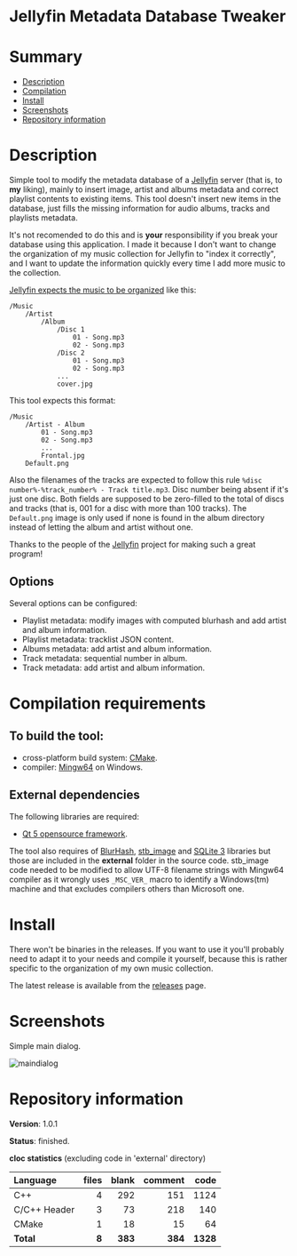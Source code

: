 Jellyfin Metadata Database Tweaker
==================================

# Summary
- [Description](#description)
- [Compilation](#compilation-requirements)
- [Install](#install)
- [Screenshots](#screenshots)
- [Repository information](#repository-information)

# Description
Simple tool to modify the metadata database of a [Jellyfin](https://jellyfin.org/) server (that is, to **my** 
liking), mainly to insert image, artist and albums metadata and correct playlist contents to existing items. 
This tool doesn't insert new items in the database, just fills the missing information for audio albums, tracks
and playlists metadata. 

It's not recomended to do this and is **your** responsibility if you break your database using this application. I made 
it because I don't want to change the organization of my music collection for Jellyfin to "index it correctly", and I
want to update the information quickly every time I add more music to the collection.

[Jellyfin expects the music to be organized](https://github.com/jellyfin-archive/jellyfin-docs/blob/master/general/server/media/music.md) like this:
```
/Music
    /Artist
        /Album
            /Disc 1
                01 - Song.mp3
                02 - Song.mp3
            /Disc 2
                01 - Song.mp3
                02 - Song.mp3
            ...
            cover.jpg
```         
This tool expects this format:
```
/Music
    /Artist - Album
        01 - Song.mp3
        02 - Song.mp3
        ...
        Frontal.jpg
	Default.png                    
```            
Also the filenames of the tracks are expected to follow this rule `%disc number%-%track_number% - Track title.mp3`. 
Disc number being absent if it's just one disc. Both fields are supposed to be zero-filled to the total of discs and
tracks (that is, 001 for a disc with more than 100 tracks). The `Default.png` image is only used if none is found in the
album directory instead of letting the album and artist without one.   

Thanks to the people of the [Jellyfin](https://jellyfin.org/) project for making such a great program!

## Options
Several options can be configured:
* Playlist metadata: modify images with computed blurhash and add artist and album information.
* Playlist metadata: tracklist JSON content.
* Albums metadata: add artist and album information.
* Track metadata: sequential number in album.
* Track metadata: add artist and album information.

# Compilation requirements
## To build the tool:
* cross-platform build system: [CMake](http://www.cmake.org/cmake/resources/software.html).
* compiler: [Mingw64](http://sourceforge.net/projects/mingw-w64/) on Windows.

## External dependencies
The following libraries are required:
* [Qt 5 opensource framework](http://www.qt.io/).

The tool also requires of [BlurHash](https://github.com/Nheko-Reborn/blurhash), 
[stb_image](https://github.com/nothings/stb/blob/master/stb_image.h) and [SQLite 3](https://github.com/sqlite/sqlite) 
libraries but those are included in the **external** folder in the source code. stb_image code needed to be 
modified to allow UTF-8 filename strings with Mingw64 compiler as it wrongly uses `_MSC_VER_` macro to identify
a Windows(tm) machine and that excludes compilers others than Microsoft one.

# Install
There won't be binaries in the releases. If you want to use it you'll probably need to adapt it to your needs 
and compile it yourself, because this is rather specific to the organization of my own music collection. 

The latest release is available from the [releases]() page. 

# Screenshots
Simple main dialog. 

![maindialog](https://user-images.githubusercontent.com/12167134/266746374-006cbc3e-1ca5-4f72-adeb-b906efab8d48.png)

# Repository information

**Version**: 1.0.1

**Status**: finished. 

**cloc statistics** (excluding code in 'external' directory)

| Language                 |files     |blank    |comment   |code      |
|:-------------------------|---------:|--------:|---------:|---------:|
| C++                      |   4      | 292     |   151    | 1124     |
| C/C++ Header             |   3      |  73     |   218    |  140     |
| CMake                    |   1      |  18     |    15    |   64     |
| **Total**                | **8**    | **383** | **384**  | **1328** |
